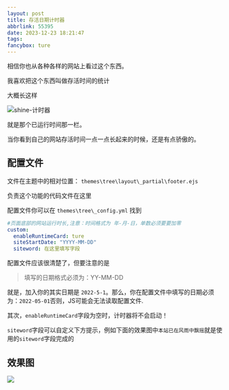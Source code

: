 ```yaml
---
layout: post
title: 存活日期计时器
abbrlink: 55395
date: 2023-12-23 18:21:47
tags:
fancybox: ture
---
```

相信你也从各种各样的网站上看过这个东西。

我喜欢把这个东西叫做存活时间的统计

大概长这样

![shine-计时器](https://pic.awaae001.top/%E8%97%8F%E7%BB%8F%E9%98%81/bttree/%E5%AD%98%E6%B4%BB%E6%97%A5%E6%9C%9F%E8%AE%A1%E6%97%B6%E5%99%A8/shine-%E8%AE%A1%E6%97%B6%E5%99%A8_39988777.webp)

就是那个已运行时间那一栏。

当你看到自己的网站存活时间一点一点长起来的时候，还是有点骄傲的。

## 配置文件

文件在主题中的相对位置：
`themes\tree\layout\_partial\footer.ejs`

负责这个功能的代码文件在这里

配置文件你可以在
`themes\tree\_config.yml`
找到

```yml
#页面底部的网站运行时长,注意：时间格式为 年-月-日，单数必须要要加零
custom:
  enableRuntimeCard: ture
  siteStartDate: "YYYY-MM-DD" 
  siteword: 在这里填写字段
```
配置文件应该很清楚了，但要注意的是
>填写的日期格式必须为：YY-MM-DD

就是，加入你的其实日期是 `2022-5-1`。那么，你在配置文件中填写的日期必须为：`2022-05-01`否则，JS可能会无法读取配置文件.

其次，`enableRuntimeCard`字段为空时，计时器将不会启动！

`siteword`字段可以自定义下方提示，例如下面的效果图中`本站已在风雨中飘摇`就是使用的`siteword`字段完成的

## 效果图

![](https://pic.awaae001.top/%E8%97%8F%E7%BB%8F%E9%98%81/bttree/%E5%AD%98%E6%B4%BB%E6%97%A5%E6%9C%9F%E8%AE%A1%E6%97%B6%E5%99%A8/%E5%BA%95%E9%83%A8%E7%9A%84%E8%AE%A1%E6%97%B6%E5%99%A8_cd15715d.webp)